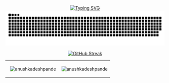 <!-- h1 align="center">Hello World 🙋🏻‍♀️!!</h1-->
<div align="center">
  <a href="https://git.io/typing-svg"><img
      src="https://readme-typing-svg.demolab.com?font=Fira+Code&pause=1000&center=true&random=false&width=435&separator=%3D&lines=console.log(%22Hello+World!%22)%3DSystem.out.println(%22Hello+World!%22);%3Dprint(%22Hello+World!%22)%3Dstd%3A%3Acout+%3C%3C+%22Hello+World!%22;%3Dprintf(%22Hello+World!%22)"
      alt="Typing SVG" /></a>
</div>

<div align="center">
  <img src="https://github.com/1999AZZAR/1999AZZAR/blob/main/resources/img/grid-snake.svg" alt="snake">
</div>

<p align="center"><a href="https://git.io/streak-stats"><img
      src="https://github-readme-streak-stats.herokuapp.com?user=anushkadeshpande&theme=react&hide_border=true&include_all_commits=true"
      alt="GitHub Streak" /></a></p>
<table align="center">
  <tr>
    <td>
      <p>
        &nbsp;
        <img align="center"
          src="https://github-readme-stats.vercel.app/api/top-langs?username=anushkadeshpande&show_icons=true&locale=en&layout=compact&theme=tokyonight&hide_border=true&include_all_commits=true"
          alt="anushkadeshpande" />
      </p>
    </td>
    <td>
      <p> &nbsp;<img align="center"
          src="https://github-readme-stats.vercel.app/api?username=anushkadeshpande&show_icons=true&locale=en&theme=tokyonight&hide_border=true&include_all_commits=true"
          alt="anushkadeshpande" /> </p>
    </td>
  </tr>
</table>

<!-- ### Visitor Count  -->
<!-- img src="https://profile-counter.glitch.me/anushkadeshpande/count.svg" / -->
